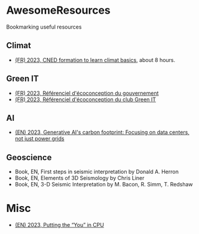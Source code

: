 # AwesomeResources
Bookmarking useful resources

## Climat
- [(FR) 2023, CNED formation to learn climat basics](https://climat.cned.fr/formations/), about 8 hours.

## Green IT
- [(FR) 2023, Référenciel d'écoconception du gouvernement](https://ecoresponsable.numerique.gouv.fr/publications/referentiel-general-ecoconception/)
- [(FR) 2023, Référenciel d'écoconception du club Green IT](https://club.greenit.fr/referentiel.html)

## AI
- [(EN) 2023, Generative AI's carbon footprint: Focusing on data centers, not just power grids](https://www.96layers.ai/p/generative-ai-carbon-emissions-and)

## Geoscience
- Book, EN, First steps in seismic interpretation by Donald A. Herron
- Book, EN, Elements of 3D Seismology by Chris Liner
- Book, EN, 3-D Seismic Interpretation by M. Bacon, R. Simm, T. Redshaw

# Misc
- [(EN) 2023, Putting the “You” in CPU](https://cpu.land/)
